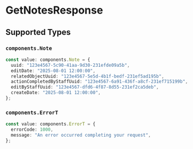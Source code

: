 # GetNotesResponse


## Supported Types

### `components.Note`

```typescript
const value: components.Note = {
  uuid: "123e4567-5c90-41aa-9d30-231efde09a5b",
  editDate: "2025-08-01 12:00:00",
  relatedObjectUuid: "123e4567-5e5d-4b1f-bedf-231ef5ad195b",
  actionCompletedByStaffUuid: "123e4567-6a91-436f-a8cf-231ef715199b",
  editByStaffUuid: "123e4567-dfd6-4f87-8d55-231ef2ca5deb",
  createDate: "2025-08-01 12:00:00",
};
```

### `components.ErrorT`

```typescript
const value: components.ErrorT = {
  errorCode: 1000,
  message: "An error occurred completing your request",
};
```

